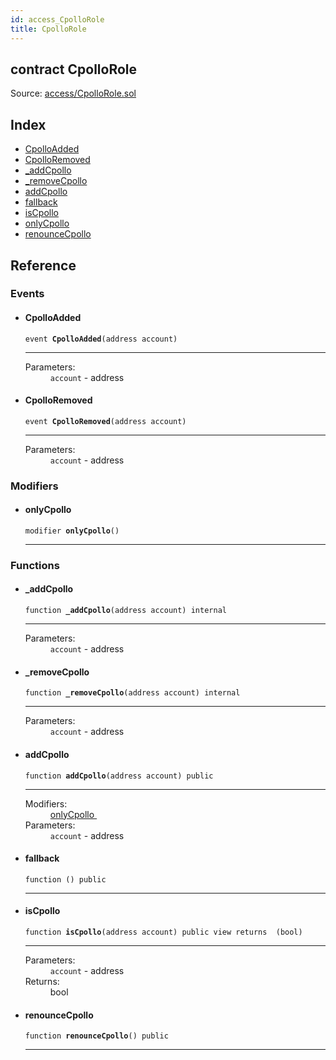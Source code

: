 ```yaml
---
id: access_CpolloRole
title: CpolloRole
---
```


<div class="contract-doc"><div class="contract"><h2 class="contract-header"><span class="contract-kind">contract</span> CpolloRole</h2><div class="source">Source: <a href="https://github.com/Cpollo/Ethereum/blob/v0.0.1/contracts/access/CpolloRole.sol" target="_blank">access/CpolloRole.sol</a></div></div><div class="index"><h2>Index</h2><ul><li><a href="access_CpolloRole.html#CpolloAdded">CpolloAdded</a></li><li><a href="access_CpolloRole.html#CpolloRemoved">CpolloRemoved</a></li><li><a href="access_CpolloRole.html#_addCpollo">_addCpollo</a></li><li><a href="access_CpolloRole.html#_removeCpollo">_removeCpollo</a></li><li><a href="access_CpolloRole.html#addCpollo">addCpollo</a></li><li><a href="access_CpolloRole.html#">fallback</a></li><li><a href="access_CpolloRole.html#isCpollo">isCpollo</a></li><li><a href="access_CpolloRole.html#onlyCpollo">onlyCpollo</a></li><li><a href="access_CpolloRole.html#renounceCpollo">renounceCpollo</a></li></ul></div><div class="reference"><h2>Reference</h2><div class="events"><h3>Events</h3><ul><li><div class="item event"><span id="CpolloAdded" class="anchor-marker"></span><h4 class="name">CpolloAdded</h4><div class="body"><code class="signature">event <strong>CpolloAdded</strong><span>(address account) </span></code><hr/><dl><dt><span class="label-parameters">Parameters:</span></dt><dd><div><code>account</code> - address</div></dd></dl></div></div></li><li><div class="item event"><span id="CpolloRemoved" class="anchor-marker"></span><h4 class="name">CpolloRemoved</h4><div class="body"><code class="signature">event <strong>CpolloRemoved</strong><span>(address account) </span></code><hr/><dl><dt><span class="label-parameters">Parameters:</span></dt><dd><div><code>account</code> - address</div></dd></dl></div></div></li></ul></div><div class="modifiers"><h3>Modifiers</h3><ul><li><div class="item modifier"><span id="onlyCpollo" class="anchor-marker"></span><h4 class="name">onlyCpollo</h4><div class="body"><code class="signature">modifier <strong>onlyCpollo</strong><span>() </span></code><hr/></div></div></li></ul></div><div class="functions"><h3>Functions</h3><ul><li><div class="item function"><span id="_addCpollo" class="anchor-marker"></span><h4 class="name">_addCpollo</h4><div class="body"><code class="signature">function <strong>_addCpollo</strong><span>(address account) </span><span>internal </span></code><hr/><dl><dt><span class="label-parameters">Parameters:</span></dt><dd><div><code>account</code> - address</div></dd></dl></div></div></li><li><div class="item function"><span id="_removeCpollo" class="anchor-marker"></span><h4 class="name">_removeCpollo</h4><div class="body"><code class="signature">function <strong>_removeCpollo</strong><span>(address account) </span><span>internal </span></code><hr/><dl><dt><span class="label-parameters">Parameters:</span></dt><dd><div><code>account</code> - address</div></dd></dl></div></div></li><li><div class="item function"><span id="addCpollo" class="anchor-marker"></span><h4 class="name">addCpollo</h4><div class="body"><code class="signature">function <strong>addCpollo</strong><span>(address account) </span><span>public </span></code><hr/><dl><dt><span class="label-modifiers">Modifiers:</span></dt><dd><a href="access_CpolloRole.html#onlyCpollo">onlyCpollo </a></dd><dt><span class="label-parameters">Parameters:</span></dt><dd><div><code>account</code> - address</div></dd></dl></div></div></li><li><div class="item function"><span id="fallback" class="anchor-marker"></span><h4 class="name">fallback</h4><div class="body"><code class="signature">function <strong></strong><span>() </span><span>public </span></code><hr/></div></div></li><li><div class="item function"><span id="isCpollo" class="anchor-marker"></span><h4 class="name">isCpollo</h4><div class="body"><code class="signature">function <strong>isCpollo</strong><span>(address account) </span><span>public </span><span>view </span><span>returns  (bool) </span></code><hr/><dl><dt><span class="label-parameters">Parameters:</span></dt><dd><div><code>account</code> - address</div></dd><dt><span class="label-return">Returns:</span></dt><dd>bool</dd></dl></div></div></li><li><div class="item function"><span id="renounceCpollo" class="anchor-marker"></span><h4 class="name">renounceCpollo</h4><div class="body"><code class="signature">function <strong>renounceCpollo</strong><span>() </span><span>public </span></code><hr/></div></div></li></ul></div></div></div>
